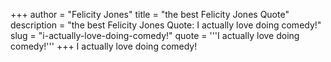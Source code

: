 +++
author = "Felicity Jones"
title = "the best Felicity Jones Quote"
description = "the best Felicity Jones Quote: I actually love doing comedy!"
slug = "i-actually-love-doing-comedy!"
quote = '''I actually love doing comedy!'''
+++
I actually love doing comedy!

